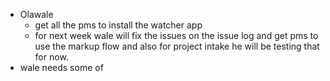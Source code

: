 - Olawale
    - get all the pms to install the watcher app
    - for next week wale will fix the issues on the issue log and get pms to use the markup flow and also for project intake he will be testing that for now.
- wale needs some of 